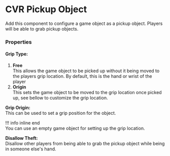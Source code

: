 # CVR Pickup Object
Add this component to configure a game object as a pickup object. Players will be able to grab pickup objects.

### Properties

#### Grip Type:
1. **Free**  
   This allows the game object to be picked up without it being moved to the players grip location. By default, this is the hand or wrist of the player
2. **Origin**  
   This sets the game object to be moved to the grip location once picked up, see bellow to customize the grip location.

**Grip Origin:**  
This can be used to set a grip position for the object.

!!! info inline end  
You can use an empty game object for setting up the grip location.

**Disallow Theft:**  
Disallow other players from being able to grab the pickup object while being in someone else's hand.